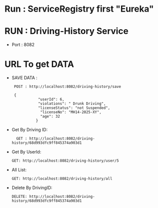# Run : ServiceRegistry first "Eureka"
# RUN : Driving-History  Service
* Port : 8082


# URL To get DATA
* SAVE DATA :
         
       POST : http://localhost:8082/driving-history/save
          
       {
                  "userId": 6,
                  "violations": " Drunk Driving",
                  "licenseStatus": "not Suspended",
                   "licenseNo": "MH14-2025-XY",
                   "age": 32
                 }


* Get By Driving ID:
         
        GET : http://localhost:8082/driving-history/68d993dfc9ff845374a903d1

* Get By UserId: 
        
      GET: http://localhost:8082/driving-history/user/5
* All List:

      GET: http://localhost:8082/driving-history/all
* Delete By DrivingID:

      DELETE: http://localhost:8082/driving-history/68d993dfc9ff845374a903d1